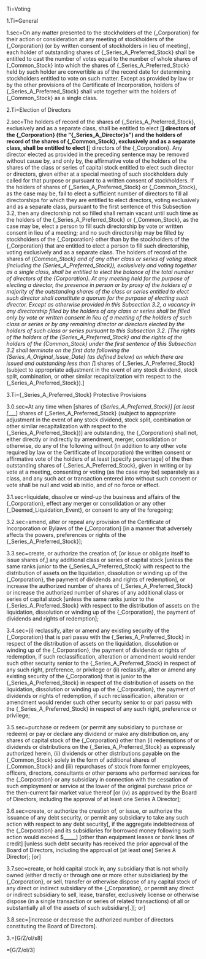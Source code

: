 Ti=Voting

1.Ti=General

1.sec=On any matter presented to the stockholders of the {_Corporation} for their action or consideration at any meeting of stockholders of the {_Corporation} (or by written consent of stockholders in lieu of meeting), each holder of outstanding shares of {_Series_A_Preferred_Stock} shall be entitled to cast the number of votes equal to the number of whole shares of {_Common_Stock} into which the shares of {_Series_A_Preferred_Stock} held by such holder are convertible as of the record date for determining stockholders entitled to vote on such matter.  Except as provided by law or by the other provisions of the Certificate of Incorporation, holders of {_Series_A_Preferred_Stock} shall vote together with the holders of {_Common_Stock} as a single class.

2.Ti=Election of Directors

2.sec=The holders of record of the shares of {_Series_A_Preferred_Stock}, exclusively and as a separate class, shall be entitled to elect [__] directors of the {_Corporation} (the “{_Series_A_Director}s”) and the holders of record of the shares of {_Common_Stock}, exclusively and as a separate class, shall be entitled to elect [__] directors of the {_Corporation}.   Any director elected as provided in the preceding sentence may be removed without cause by, and only by, the affirmative vote of the holders of the shares of the class or series of capital stock entitled to elect such director or directors, given either at a special meeting of such stockholders duly called for that purpose or pursuant to a written consent of stockholders.  If the holders of shares of {_Series_A_Preferred_Stock} or {_Common_Stock}, as the case may be, fail to elect a sufficient number of directors to fill all directorships for which they are entitled to elect directors, voting exclusively and as a separate class, pursuant to the first sentence of this Subsection 3.2, then any directorship not so filled shall remain vacant until such time as the holders of the {_Series_A_Preferred_Stock} or {_Common_Stock}, as the case may be, elect a person to fill such directorship by vote or written consent in lieu of a meeting; and no such directorship may be filled by stockholders of the {_Corporation} other than by the stockholders of the {_Corporation} that are entitled to elect a person to fill such directorship, voting exclusively and as a separate class.  The holders of record of the shares of {_Common_Stock} and of any other class or series of voting stock (including the {_Series_A_Preferred_Stock}), exclusively and voting together as a single class, shall be entitled to elect the balance of the total number of directors of the {_Corporation}.  At any meeting held for the purpose of electing a director, the presence in person or by proxy of the holders of a majority of the outstanding shares of the class or series entitled to elect such director shall constitute a quorum for the purpose of electing such director.  Except as otherwise provided in this Subsection 3.2, a vacancy in any directorship filled by the holders of any class or series shall be filled only by vote or written consent in lieu of a meeting of the holders of such class or series or by any remaining director or directors elected by the holders of such class or series pursuant to this Subsection 3.2.  [The rights of the holders of the {_Series_A_Preferred_Stock} and the rights of the holders of the {_Common_Stock} under the first sentence of this Subsection 3.2 shall terminate on the first date following the {_Series_A_Original_Issue_Date} (as defined below) on which there are issued and outstanding less than [______] shares of {_Series_A_Preferred_Stock} (subject to appropriate adjustment in the event of any stock dividend, stock split, combination, or other similar recapitalization with respect to the {_Series_A_Preferred_Stock}).]

3.Ti={_Series_A_Preferred_Stock} Protective Provisions

3.0.sec=At any time when [shares of {_Series_A_Preferred_Stock}] [at least [____] shares of {_Series_A_Preferred_Stock} (subject to appropriate adjustment in the event of any stock dividend, stock split, combination or other similar recapitalization with respect to the {_Series_A_Preferred_Stock})] are outstanding, the {_Corporation} shall not, either directly or indirectly by amendment, merger, consolidation or otherwise, do any of the following without (in addition to any other vote required by law or the Certificate of Incorporation) the written consent or affirmative vote of the holders of at least [specify percentage] of the then outstanding shares of {_Series_A_Preferred_Stock}, given in writing or by vote at a meeting, consenting or voting (as the case may be) separately as a class,  and any such act or transaction entered into without such consent or vote shall be null and void ab initio, and of no force or effect.  

3.1.sec=liquidate, dissolve or wind-up the business and affairs of the {_Corporation}, effect any merger or consolidation  or any other {_Deemed_Liquidation_Event},   or consent to any of the foregoing;

3.2.sec=amend, alter or repeal any provision of the Certificate of Incorporation or Bylaws of the {_Corporation} [in a manner that adversely affects the powers, preferences or rights of the {_Series_A_Preferred_Stock}]; 

3.3.sec=create, or authorize the creation of, [or issue or obligate itself to issue shares of,] any additional class or series of capital stock [unless the same ranks junior to the {_Series_A_Preferred_Stock} with respect to the distribution of assets on the liquidation, dissolution or winding up of the {_Corporation}, the payment of dividends and rights of redemption], or increase the authorized number of shares of {_Series_A_Preferred_Stock} or increase the authorized number of shares of any additional class or series of capital stock [unless the same ranks junior to the {_Series_A_Preferred_Stock} with respect to the distribution of assets on the liquidation, dissolution or winding up of the {_Corporation}, the payment of dividends and rights of redemption];

3.4.sec=(i) reclassify, alter or amend any existing security of the {_Corporation} that is pari passu with the {_Series_A_Preferred_Stock} in respect of the distribution of assets on the liquidation, dissolution or winding up of the {_Corporation}, the payment of dividends or rights of redemption, if such reclassification, alteration or amendment would render such other security senior to the {_Series_A_Preferred_Stock} in respect of any such right, preference, or privilege or (ii) reclassify, alter or amend any existing security of the {_Corporation} that is junior to the {_Series_A_Preferred_Stock} in respect of the distribution of assets on the liquidation, dissolution or winding up of the {_Corporation}, the payment of dividends or rights of redemption, if such reclassification, alteration or amendment would render such other security senior to or pari passu with the {_Series_A_Preferred_Stock} in respect of any such right, preference or privilege;

3.5.sec=purchase or redeem (or permit any subsidiary to purchase or redeem) or pay or declare any dividend or make any distribution on, any shares of capital stock of the {_Corporation} other than (i) redemptions of or dividends or distributions on the {_Series_A_Preferred_Stock} as expressly authorized herein, (ii) dividends or other distributions payable on the {_Common_Stock} solely in the form of additional shares of {_Common_Stock} and (iii) repurchases of stock from former employees, officers, directors, consultants or other persons who performed services for the {_Corporation} or any subsidiary in connection with the cessation of such employment or service at the lower of the original purchase price or the then-current fair market value thereof [or (iv) as approved by the Board of Directors, including the approval of at least one Series A Director];  

3.6.sec=create, or authorize the creation of, or issue, or authorize the issuance of any debt security, or permit any subsidiary to take any such action with respect to any debt security[, if the aggregate indebtedness of the {_Corporation} and its subsidiaries for borrowed money following such action would exceed $_____] [other than equipment leases or bank lines of credit] [unless such debt security has received the prior approval of the Board of Directors, including the approval of [at least one] Series A Director];  [or]

3.7.sec=create, or hold capital stock in, any subsidiary that is not wholly owned (either directly or through one or more other subsidiaries) by the {_Corporation}, or sell, transfer or otherwise dispose of any capital stock of any direct or indirect subsidiary of the {_Corporation}, or permit any direct or indirect subsidiary to sell, lease, transfer, exclusively license or otherwise dispose (in a single transaction or series of related transactions) of all or substantially all of the assets of such subsidiary[.][; or]

3.8.sec=[increase or decrease the authorized number of directors constituting the Board of Directors]. 

3.=[G/Z/ol/s8]

=[G/Z/ol/3]
